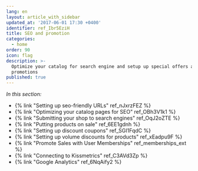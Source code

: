 ```yaml
---
lang: en
layout: article_with_sidebar
updated_at: '2017-06-01 17:30 +0400'
identifier: ref_Ibr5EziH
title: SEO and promotion
categories:
  - home
order: 90
icon: flag
description: >-
  Optimize your catalog for search engine and setup up special offers and
  promotions
published: true
---
```



_In this section:_

*   {% link "Setting up seo-friendly URLs" ref_nJxrzFEZ %}
*   {% link "Optimizing your catalog pages for SEO" ref_OBh3V1k1 %}
*   {% link "Submitting your shop to search engines" ref_OqJ2oZTE %}
*   {% link "Putting products on sale" ref_6EE1gdnh %}
*   {% link "Setting up discount coupons" ref_SGI1FqdC %}
*   {% link "Setting up volume discounts for products" ref_xEadpu9F %}
*   {% link "Promote Sales with User Memberships" ref_memberships_ext %}
*   {% link "Connecting to Kissmetrics" ref_C3AVd3Zp %}
*   {% link "Google Analytics" ref_6NqAify2 %}
